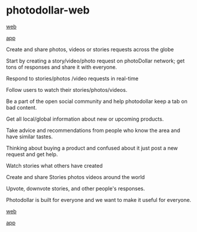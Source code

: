 # photodollar-web

[web](https://photodollar.in)

[app](https://play.google.com/store/apps/details?id=app.photodollar.web&hl=en_IN)

Create and share photos, videos or stories requests across the globe

Start by creating a story/video/photo request on photoDollar network; get tons of responses and share it with everyone.

Respond to stories/photos /video requests in real-time

Follow users to watch their stories/photos/videos.

Be a part of the open social community and help photodollar keep a tab on bad content.

Get all local/global information about new or upcoming products.

Take advice and recommendations from people who know the area and have similar tastes.

Thinking about buying a product and confused about it just post a new request and get help.

Watch stories what others have created

Create and share Stories photos videos around the world

Upvote, downvote stories, and other people's responses.

Photodollar is built for everyone and we want to make it useful for everyone.

[web](https://photodollar.in)

[app](https://play.google.com/store/apps/details?id=app.photodollar.web&hl=en_IN)
